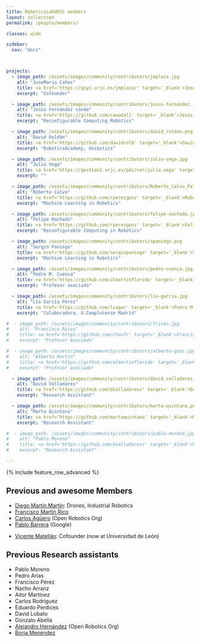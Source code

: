 ```yaml
---
title: RoboticsLabURJC members
layout: collection
permalink: /people/members/

classes: wide

sidebar:
  nav: "docs"



projects:
  - image_path: /assets/images/community/contributors/jmplaza.jpg
    alt: "JoseMaría Cañas"
    title: <a href='https://gsyc.urjc.es/jmplaza/' target='_blank'>JoseMaría Cañas</a>
    excerpt: "Cofounder"

  - image_path: /assets/images/community/contributors/jesus-fernandez.jpg
    alt: "Jesús Fernández conde"
    title: <a href='https://github.com/cawadall' target='_blank'>Jesús Fernández Conde</a>
    excerpt: "Reconfigurable Computing Robotics"

  - image_path: /assets/images/community/contributors/david_roldan.png
    alt: "David Roldán"
    title: <a href='https://github.com/davidrol6' target='_blank'>David Roldán</a>
    excerpt: "RoboticsAcademy, Unibotics"

  - image_path: /assets/images/community/contributors/julio-vega.jpg
    alt: "Julio Vega"
    title: <a href='https://gestion2.urjc.es/pdi/ver/julio.vega' target='_blank'>Julio Vega</a>
    excerpt: ""

  - image_path: /assets/images/community/contributors/Roberto_Calvo_Palomino.jpg
    alt: "Roberto Calvo"
    title: <a href='https://github.com/rperezgonz' target='_blank'>Roberto Calvo</a>
    excerpt: "Machine Learning in Robotics"

  - image_path: /assets/images/community/contributors/felipe-machado.jpg
    alt: "Felipe Machado"
    title: <a href='https://github.com/rperezgonz' target='_blank'>Felipe Machado</a>
    excerpt: "Reconfigurable Computing in Robotics"

  - image_path: /assets/images/community/contributors/spaniego.png
    alt: "Sergio Paniego"
    title: <a href='https://github.com/sergiopaniego' target='_blank'>Sergio Paniego</a>
    excerpt: "Machine Learning in Robotics"

  - image_path: /assets/images/community/contributors/pedro-cuenca.jpg
    alt: "Pedro M. Cuenca"
    title: <a href='https://github.com/almartinflorido' target='_blank'>Pedro M. Cuenca</a>
    excerpt: "Profesor asociado"

  - image_path: /assets/images/community/contributors/lia-garcia.jpg
    alt: "Lía García Pérez"
    title: <a href='https://github.com/liagar' target='_blank'>Pedro M. Cuenca</a>
    excerpt: "Colaboradora, U.Complutense Madrid"

#  - image_path: /assets/images/community/contributors/frivas.jpg
#    alt: "Francisco Rivas"
#    title: <a href='https://github.com/chanfr' target='_blank'>Francisco Rivas</a>
#    excerpt: "Profesor Asociado"

#  - image_path: /assets/images/community/contributors/alberto-gsoc.jpg
#    alt: "Alberto Martín"
#    title: <a href='https://github.com/almartinflorido' target='_blank'>Alberto Martín</a>
#    excerpt: "Profesor asociado"

  - image_path: /assets/images/community/contributors/david_valladares.png
    alt: "David Valladares"
    title: <a href='https://github.com/dvalladaresv' target='_blank'>David Valladares</a>
    excerpt: "Research Assistant"

  - image_path: /assets/images/community/contributors/marta-quintana.png
    alt: "Marta Quintana"
    title: <a href='https://github.com/martaquintana' target='_blank'>Marta Quintana</a>
    excerpt: "Research Assistant"

#  - image_path: /assets/images/community/contributors/pablo-moreno.jpg
#    alt: "Pablo Moreno"
#    title: <a href='https://github.com/dvalladaresv' target='_blank'>Pablo Moreno</a>
#    excerpt: "Research Assistant"

---
```



{% include feature_row_advanced %}

## Previous and awesome Members

- [Diego Martín Martín](https://gestion2.urjc.es/pdi/ver/diego.martin.martin): Drones, Industrial Robotics
- [Francisco Martín Rico](https://github.com/fmrico)
- [Carlos Agüero](https://github.com/caguero) (Open Robotics Org)
- [Pablo Barrera](https://github.com/pbarrera) (Google)
<!--  - [Juan Gonzalez](https://github.com/Obijuan): FPGA-robotics. -->
- [Vicente Matellán](https://robotica.unileon.es/vmo): Cofounder (now at Universidad de León)

## Previous Research assistants

- Pablo Moreno
- Pedro Arias
- Francisco Pérez
- Nacho Arranz
- Aitor Martínez
- Carlos Rodriguez
- Eduardo Perdices
- David Lobato
- Gonzalo Abella
- [Alejandro Hernández](https://github.com/ahcorde) (Open Robotics Org)
- [Borja Menéndez](https://github.com/bmenendez)